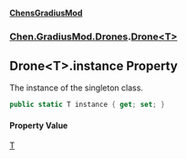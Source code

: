 #### [ChensGradiusMod](index 'index')
### [Chen.GradiusMod.Drones](Y_iPobZkdIiJ9feSuBjDaQ 'Chen.GradiusMod.Drones').[Drone&lt;T&gt;](UWAul_yMUbN+3325jv26NQ 'Chen.GradiusMod.Drones.Drone&lt;T&gt;')
## Drone&lt;T&gt;.instance Property
The instance of the singleton class.  
```csharp
public static T instance { get; set; }
```
#### Property Value
[T](UWAul_yMUbN+3325jv26NQ#Chen_GradiusMod_Drones_Drone_T__T 'Chen.GradiusMod.Drones.Drone&lt;T&gt;.T')
